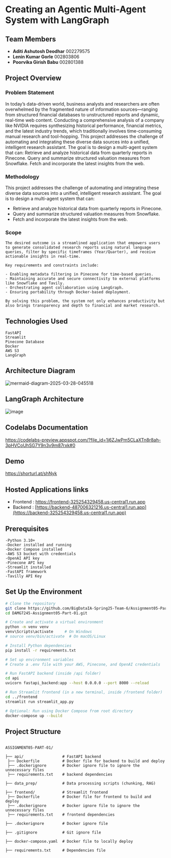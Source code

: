 # Creating an Agentic Multi-Agent System with LangGraph

## Team Members
- **Aditi Ashutosh Deodhar**  002279575  
- **Lenin Kumar Gorle**       002803806  
- **Poorvika Girish Babu**    002801388

## Project Overview
### Problem Statement

In today’s data-driven world, business analysts and researchers are often overwhelmed by the fragmented nature of information sources—ranging from structured financial databases to unstructured reports and dynamic, real-time web content. Conducting a comprehensive analysis of a company like NVIDIA requires synthesizing historical performance, financial metrics, and the latest industry trends, which traditionally involves time-consuming manual research and tool-hopping.
This project addresses the challenge of automating and integrating these diverse data sources into a unified, intelligent research assistant. The goal is to design a multi-agent system that can:
Retrieve and analyze historical data from quarterly reports in Pinecone.
Query and summarize structured valuation measures from Snowflake.
Fetch and incorporate the latest insights from the web.

### Methodology

This project addresses the challenge of automating and integrating these diverse data sources into a unified, intelligent research assistant. The goal is to design a multi-agent system that can:
- Retrieve and analyze historical data from quarterly reports in Pinecone.
- Query and summarize structured valuation measures from Snowflake.
- Fetch and incorporate the latest insights from the web.

### Scope
```
The desired outcome is a streamlined application that empowers users to generate consolidated research reports using natural language queries, filter by specific timeframes (Year/Quarter), and receive actionable insights in real-time.

Key requirements and constraints include:

- Enabling metadata filtering in Pinecone for time-based queries.
- Maintaining accurate and secure connectivity to external platforms like Snowflake and Tavily.
- Orchestrating agent collaboration using LangGraph.
- Ensuring portability through Docker-based deployment.

By solving this problem, the system not only enhances productivity but also brings transparency and depth to financial and market research.
```

## Technologies Used
```
FastAPI
Streamlit
Pinecone Database
Docker
AWS S3
LangGraph

```

## Architecture Diagram
![mermaid-diagram-2025-03-28-045518](https://github.com/user-attachments/assets/2ffbdf4d-55da-4ad5-bce7-b2a1ba6a2c2c)

## LangGraph Architecture
![image](https://github.com/user-attachments/assets/ecdfc8ea-b4c9-4101-b04f-49f991ad5f18)

## Codelabs Documentation
https://codelabs-preview.appspot.com/?file_id=1j6ZJwPm5CLaXTn8r8ah-3pHVCoUhSG7Y9n3v9m87rxk#0

## Demo
https://shorturl.at/shNyk

## Hosted Applications links 

- Frontend : https://frontend-325254329458.us-central1.run.app
- Backend : [https://backend-487006321216.us-central1.run.app](https://backend-325254329458.us-central1.run.app)

## Prerequisites
```
-Python 3.10+
-Docker installed and running
-Docker Compose installed
-AWS S3 bucket with credentials
-OpenAI API key
-Pinecone API key
-Streamlit installed
-FastAPI framework
-Tavilly API Key
```

## Set Up the Environment
```sh
# Clone the repository
git clone https://github.com/BigDataIA-Spring25-Team-6/Assignment05-Part01.git
cd DAMG7245-Assignment05-Part-01.git

# Create and activate a virtual environment
python -m venv venv
venv\Scripts\activate     # On Windows
# source venv/bin/activate  # On macOS/Linux

# Install Python dependencies
pip install -r requirements.txt

# Set up environment variables
# Create a .env file with your AWS, Pinecone, and OpenAI credentials

# Run FastAPI backend (inside /api folder)
cd api
uvicorn fastapi_backend:app --host 0.0.0.0 --port 8000 --reload

# Run Streamlit frontend (in a new terminal, inside /frontend folder)
cd ../frontend
streamlit run streamlit_app.py

# Optional: Run using Docker Compose from root directory
docker-compose up --build

```

## Project Structure

```

ASSIGNMENT05-PART-01/

├── api/                 # FastAPI backend
 ├── Dockerfile          # Docker file for backend to build and deploy
 ├── .dockerignore       # Docker ignore file to ignore the unnecessary files          
 ├── requirements.txt    # backend dependencies

├── data_prep/           # Data processing scripts (chunking, RAG)

├── frontend/            # Streamlit frontend
 ├── Dockerfile          # Docker file for frontend to build and deploy
 ├── .dockerignore       # Docker ignore file to ignore the unnecessary files
 ├── requirements.txt    # frontend dependencies

├── .dockerignore        # Docker ignore file

├── .gitignore           # Git ignore file

├── docker-compose.yaml  # Docker file to locally deploy

├── requirements.txt     # Dependencies file

```







